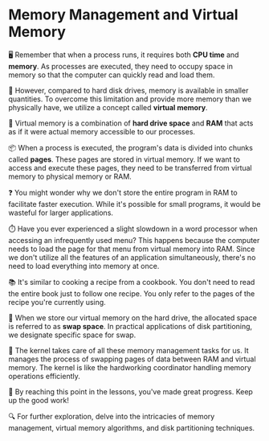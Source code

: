 # Memory Management and Virtual Memory

🖥️ Remember that when a process runs, it requires both **CPU time** and **memory**. As processes are executed, they need to occupy space in memory so that the computer can quickly read and load them.

💾 However, compared to hard disk drives, memory is available in smaller quantities. To overcome this limitation and provide more memory than we physically have, we utilize a concept called **virtual memory**.

🔀 Virtual memory is a combination of **hard drive space** and **RAM** that acts as if it were actual memory accessible to our processes.

📦 When a process is executed, the program's data is divided into chunks called **pages**. These pages are stored in virtual memory. If we want to access and execute these pages, they need to be transferred from virtual memory to physical memory or RAM.

❓ You might wonder why we don't store the entire program in RAM to facilitate faster execution. While it's possible for small programs, it would be wasteful for larger applications.

⏱️ Have you ever experienced a slight slowdown in a word processor when accessing an infrequently used menu? This happens because the computer needs to load the page for that menu from virtual memory into RAM. Since we don't utilize all the features of an application simultaneously, there's no need to load everything into memory at once.

📚 It's similar to cooking a recipe from a cookbook. You don't need to read the entire book just to follow one recipe. You only refer to the pages of the recipe you're currently using.

📁 When we store our virtual memory on the hard drive, the allocated space is referred to as **swap space**. In practical applications of disk partitioning, we designate specific space for swap.

🔧 The kernel takes care of all these memory management tasks for us. It manages the process of swapping pages of data between RAM and virtual memory. The kernel is like the hardworking coordinator handling memory operations efficiently.

👏 By reaching this point in the lessons, you've made great progress. Keep up the good work!

🔍 For further exploration, delve into the intricacies of memory management, virtual memory algorithms, and disk partitioning techniques.
